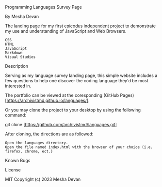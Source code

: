 Programming Languages Survey Page

By Mesha Devan

The landing page for my first epicodus independent project to demonstrate my use and understanding of JavaScript and Web Browsers.

    CSS
    HTML
    JavaScript
    Markdown
    Visual Studios

Description

Serving as my language survey landing page, this simple website includes a few questions to help one discover the coding language they'd be most interested in.

The portfolio can be viewed at the coresponding (GitHub Pages)[https://archivistmd.github.io/languages/].

Or you may clone the project to your desktop by using the following command:

git clone [https://github.com/archivistmd/languages.git]

After cloning, the directions are as followed:

    Open the languages directory.
    Open the file named index.html with the browser of your choice (i.e. firefox, chrome, ect.)

Known Bugs


License

MIT Copyright (c) 2023 Mesha Devan